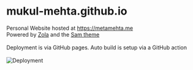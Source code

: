 # mukul-mehta.github.io
Personal Website hosted at https://metamehta.me <br/>
Powered by [Zola](https://www.getzola.org/) and the [Sam theme](https://github.com/janbaudisch/zola-sam) <br />
<br />
Deployment is via GitHub pages. Auto build is setup via a GitHub action <br /><br />
![Deployment](https://github.com/mukul-mehta/mukul-mehta.github.io/workflows/Deployment/badge.svg)

